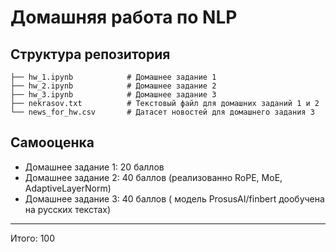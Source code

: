 # Домашняя работа по NLP


## Структура репозитория

```text
├── hw_1.ipynb            # Домашнее задание 1
├── hw_2.ipynb            # Домашнее задание 2
├── hw_3.ipynb            # Домашнее задание 3
├── nekrasov.txt          # Текстовый файл для домашних заданий 1 и 2
└── news_for_hw.csv       # Датасет новостей для домашнего задания 3
```


## Самооценка

* Домашнее задание 1: 20 баллов
* Домашнее задание 2: 40 баллов (реализованно RoPE, MoE, AdaptiveLayerNorm)
* Домашнее задание 3: 40 баллов ( модель ProsusAI/finbert дообучена на русских текстах)
---
Итого: 100  
